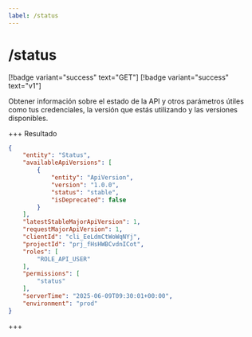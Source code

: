 ```yaml
---
label: /status
---
```

# /status
[!badge variant="success" text="GET"] [!badge variant="success" text="v1"]

Obtener información sobre el estado de la API y otros parámetros útiles como tus credenciales, la versión que estás utilizando y las versiones disponibles.

+++ Resultado
```json
{
    "entity": "Status",
    "availableApiVersions": [
        {
            "entity": "ApiVersion",
            "version": "1.0.0",
            "status": "stable",
            "isDeprecated": false
        }
    ],
    "latestStableMajorApiVersion": 1,
    "requestMajorApiVersion": 1,
    "clientId": "cli_EeLdmCtWoWqNYj",
    "projectId": "prj_fHsHWBCvdnICot",
    "roles": [
        "ROLE_API_USER"
    ],
    "permissions": [
        "status"
    ],
    "serverTime": "2025-06-09T09:30:01+00:00",
    "environment": "prod"
}
```
+++
